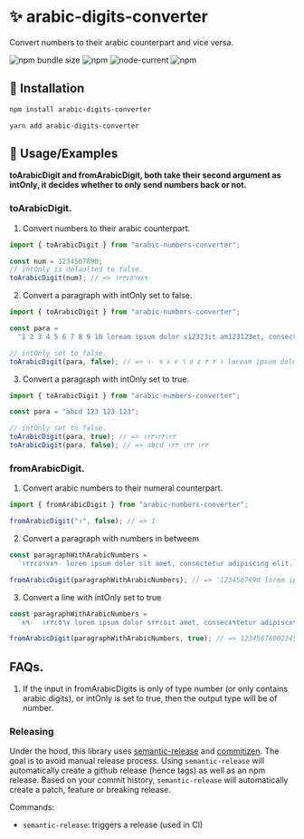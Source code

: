 # :sparkles: arabic-digits-converter

Convert numbers to their arabic counterpart and vice versa.

![npm bundle size](https://img.shields.io/bundlephobia/minzip/arabic-digits-converter?logo=files&style=for-the-badge)
![npm](https://img.shields.io/npm/v/arabic-digits-converter?logo=npm&style=for-the-badge)
![node-current](https://img.shields.io/badge/Node-%3E=14-success?style=for-the-badge&logo=node)
![npm](https://img.shields.io/npm/dw/arabic-digits-converter?style=for-the-badge)

## :rocket: Installation

```sh
npm install arabic-digits-converter
```

```yarn
yarn add arabic-digits-converter
```

## :blue_book: Usage/Examples

**toArabicDigit and fromArabicDigit, both take their second argument as intOnly, it decides whether to only send numbers back or not.**

### toArabicDigit.

1. Convert numbers to their arabic counterpart.

```ts
import { toArabicDigit } from "arabic-numbers-converter";

const num = 1234567890;
// intOnly is defaulted to false.
toArabicDigit(num); // => ١٢٣٤٥٦٧٨٩٠
```

2. Convert a paragraph with intOnly set to false.

```ts
import { toArabicDigit } from "arabic-numbers-converter";

const para =
  "1 2 3 4 5 6 7 8 9 10 loream ipsum dolor s12323it am123123et, consectetasd123123ur adipiscin11g elit.";

// intOnly set to false.
toArabicDigit(para, false); // => ١ ٢ ٣ ٤ ٥ ٦ ٧ ٨ ٩ ١٠ loream ipsum dolor s١٢٣٢٣it am١٢٣١٢٣et, consectetasd١٢٣١٢٣ur adipiscin١١g elit.
```

3. Convert a paragraph with intOnly set to true.

```ts
import { toArabicDigit } from "arabic-numbers-converter";

const para = "abcd 123 123 123";

// intOnly set to false.
toArabicDigit(para, true); // => ١٢٣١٢٣١٢٣
toArabicDigit(para, false); // => abcd ١٢٣ ١٢٣ ١٢٣
```

### fromArabicDigit.

1. Convert arabic numbers to their numeral counterpart.

```ts
import { fromArabicDigit } from "arabic-numbers-converter";

fromArabicDigit("١", false); // => 1
```

2. Convert a paragraph with numbers in betweem

```ts
const paragraphWithArabicNumbers =
  `١٢٣٤٥٦٧٨٩٠ lorem ipsum dolor sit amet, consectetur adipiscing elit.`;

fromArabicDigit(paragraphWithArabicNumbers); // => '1234567890 lorem ipsum dolor sit amet, consectetur adipiscing elit.'
```

3. Convert a line with intOnly set to true

```ts
const paragraphWithArabicNumbers =
  `١٢٣٤٥٦٧  ٨٩٠ lorem ipsum dolor s٢٣٤٥it amet, consec٨٩tetur adipisc٨٩ing elit.`;

fromArabicDigit(paragraphWithArabicNumbers, true); // => 123456789023458990
```

## FAQs.

1. If the input in fromArabicDigits is only of type number (or only contains arabic digits), or intOnly is set to true, then the output type will be of number.

### Releasing

Under the hood, this library uses [semantic-release](https://github.com/semantic-release/semantic-release) and [commitizen](https://github.com/commitizen/cz-cli).
The goal is to avoid manual release process. Using `semantic-release` will automatically create a github release (hence tags) as well as an npm release.
Based on your commit history, `semantic-release` will automatically create a patch, feature or breaking release.

Commands:

- `semantic-release`: triggers a release (used in CI)
